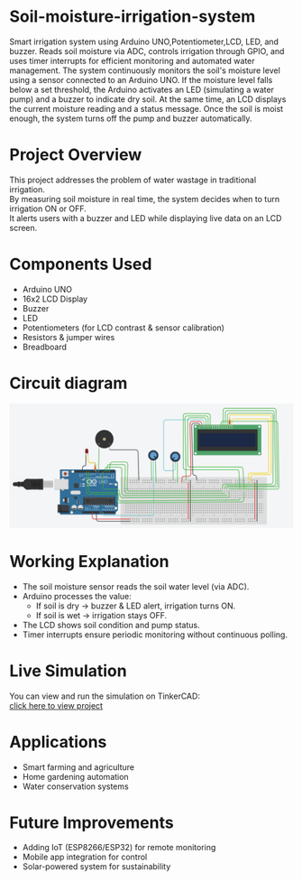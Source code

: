 # Soil-moisture-irrigation-system
Smart irrigation system using Arduino UNO,Potentiometer,LCD, LED, and buzzer. Reads soil moisture via ADC, controls irrigation through GPIO, and uses timer interrupts for efficient monitoring and automated water management.
The system continuously monitors the soil's moisture level using a sensor connected to an Arduino UNO. If the moisture level falls below a set threshold, the Arduino activates an LED (simulating a water pump) and a buzzer to indicate dry soil. At the same time, an LCD displays the current moisture reading and a status message. Once the soil is moist enough, the system turns off the pump and buzzer automatically.
# Project Overview
This project addresses the problem of water wastage in traditional irrigation.  
By measuring soil moisture in real time, the system decides when to turn irrigation ON or OFF.  
It alerts users with a buzzer and LED while displaying live data on an LCD screen.  
# Components Used
- Arduino UNO   
- 16x2 LCD Display  
- Buzzer  
- LED  
- Potentiometers (for LCD contrast & sensor calibration)  
- Resistors & jumper wires  
- Breadboard
  
# Circuit diagram
![Circuit Diagram](./Circuit%20Diagram.png)

# Working Explanation
- The soil moisture sensor reads the soil water level (via ADC).
- Arduino processes the value:
  - If soil is dry → buzzer & LED alert, irrigation turns ON.
  - If soil is wet → irrigation stays OFF.
- The LCD shows soil condition and pump status.
- Timer interrupts ensure periodic monitoring without continuous polling.
# Live Simulation
You can view and run the simulation on TinkerCAD:  
[click here to view project]()

# Applications
- Smart farming and agriculture 
- Home gardening automation 
- Water conservation systems 

# Future Improvements
- Adding IoT (ESP8266/ESP32) for remote monitoring
- Mobile app integration for control
- Solar-powered system for sustainability


